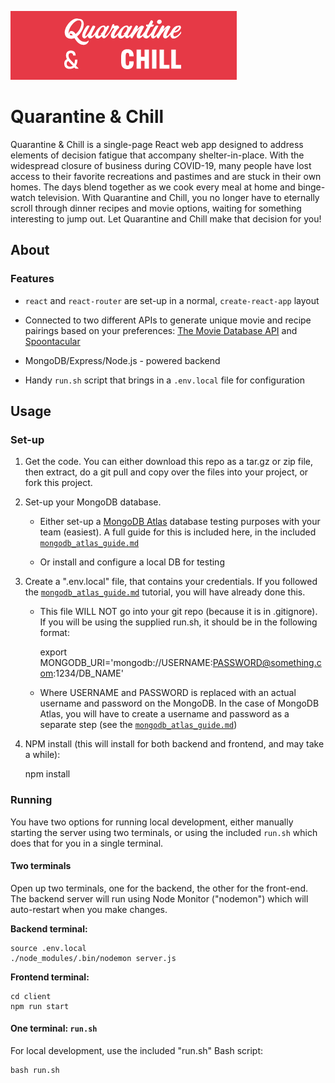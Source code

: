 ![Quarantine & Chill Logo](./client/public/quarantine-chill.png)

# Quarantine & Chill

Quarantine & Chill is a single-page React web app designed to address elements of decision fatigue that accompany shelter-in-place. With the widespread closure of business during COVID-19, many people have lost access to their favorite recreations and pastimes and are stuck in their own homes. The days blend together as we cook every meal at home and binge-watch television. With Quarantine and Chill, you no longer have to eternally scroll through dinner recipes and movie options, waiting for something interesting to jump out. Let Quarantine and Chill make that decision for you!

## About

### Features

* `react` and `react-router` are set-up in a normal, `create-react-app` layout

* Connected to two different APIs to generate unique movie and recipe pairings based on your preferences: [The Movie Database API](https://developers.themoviedb.org/3/getting-started/introduction) and [Spoontacular](https://spoonacular.com/food-api/docs#Search-Recipes)

* MongoDB/Express/Node.js - powered backend

* Handy `run.sh` script that brings in a `.env.local` file for configuration

## Usage

### Set-up

1. Get the code. You can either download this repo as a tar.gz or zip file,
then extract, do a git pull and copy over the files into your project, or fork
this project.

2. Set-up your MongoDB database.

    - Either set-up a [MongoDB Atlas](https://cloud.mongodb.com) database
      testing purposes with your team (easiest). A full guide for this is
      included here, in the included
      [`mongodb_atlas_guide.md`](./mongodb_atlas_guide.md)

    - Or install and configure a local DB for testing

3. Create a ".env.local" file, that contains your credentials. If you followed
the [`mongodb_atlas_guide.md`](./mongodb_atlas_guide.md) tutorial, you will
have already done this.

    - This file WILL NOT go into your git repo (because it is in .gitignore).
      If you will be using the supplied run.sh, it should be in the following
      format:

        export MONGODB_URI='mongodb://USERNAME:PASSWORD@something.com:1234/DB_NAME'

    - Where USERNAME and PASSWORD is replaced with an actual username and
      password on the MongoDB. In the case of MongoDB Atlas, you will have to
      create a username and password as a separate step (see the
      [`mongodb_atlas_guide.md`](./mongodb_atlas_guide.md))

4. NPM install (this will install for both backend and frontend, and may take a
while):

    npm install


### Running

You have two options for running local development, either manually starting
the server using two terminals, or using the included `run.sh` which does that
for you in a single terminal.

#### Two terminals

Open up two terminals, one for the backend, the other for the front-end. The
backend server will run using Node Monitor ("nodemon") which will auto-restart
when you make changes.

**Backend terminal:**

    source .env.local
    ./node_modules/.bin/nodemon server.js

**Frontend terminal:**

    cd client
    npm run start

#### One terminal: `run.sh`

For local development, use the included "run.sh" Bash script:

    bash run.sh
